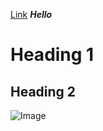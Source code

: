 [Link](https://litianqing2887.github.io/cse15l-lab-reports/index.html)
***Hello***
# Heading 1
## Heading 2
![Image](https://www.google.com/images/branding/googlelogo/2x/googlelogo_color_272x92dp.png)
